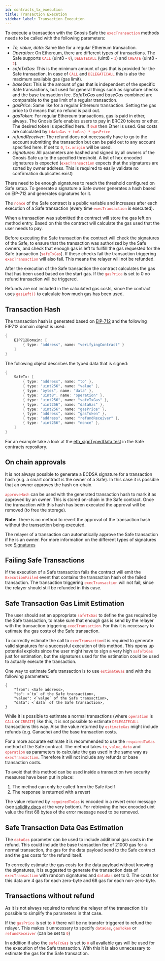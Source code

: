 ```yaml
---
id: contracts_tx_execution
title: Transaction Execution
sidebar_label: Transaction Execution
---
```

To execute a transaction with the Gnosis Safe the <span style="color:#DB3A3D">`execTransaction`</span> methods needs to be called with the following parameters:

- _To, value, data_: Same like for a regular Ethereum transaction.
- _Operation_: On Ethereum, there are different types of transactions. The Safe supports <span style="color:#DB3A3D">`CALL`</span> (uint8 - <span style="color:#DB3A3D">`0`</span>), <span style="color:#DB3A3D">`DELETECALL`</span> (uint8 - <span style="color:#DB3A3D">`1`</span>) and <span style="color:#DB3A3D">`CREATE`</span> (uint8 - <span style="color:#DB3A3D">`2`</span>).
- _safeTxGas_: This is the minimum amount of gas that is provided for the Safe transaction. In case of <span style="color:#DB3A3D">`CALL`</span> and <span style="color:#DB3A3D">`DELEGATECALL`</span> this is also the maximum available gas (gas limit).
- _baseGas_: This is the amount of gas that is independent of the specific Safe transactions, but used for general things such as signature checks and the base transaction fee. _SafeTxGas_ and _baseGas_ combined are comparable to the gas limit of a regular transaction. 
- _gasPrice_: Same like for a regular Ethereum transaction. Setting the gas price to 0 means that no refund is paid out.
- _gasToken_: For regular Ethereum transactions, gas is paid in ether, always. The Gnosis Safe enables users to pay in ERC20 tokens or ether. The desired token is specified here. If <span style="color:#DB3A3D">`0x0`</span> then Ether is used. Gas costs are calculated by <span style="color:#DB3A3D">`(dataGas + txGas) * gasPrice`
- _refundReceiver_: The refund does not necessarily have to go to the account submitting the transaction but can be paid out to any account specified here. If set to <span style="color:#DB3A3D">`0`</span>, <span style="color:#DB3A3D">`tx.origin`</span> will be used.
- _signatures_: All parameters are hashed and signed by all owners of the Gnosis Safe up to the specified threshold. A list of hex encoded signatures is expected (<span style="color:#DB3A3D">`execTransaction`</span> expects that the signatures are sorted by owner address. This is required to easily validate no confirmation duplicates exist)

There need to be enough signatures to reach the threshold configured on Safe setup. To generate a signature a Safe owner generates a hash based on EIP-712 and generates signatures for it.

The <span style="color:#DB3A3D">`nonce` </span>of the Safe contract is a public variable and increases after each execution of a Safe transaction (every time <span style="color:#DB3A3D">`execTransaction`</span> is executed).

When a transaction was submitted the contract will store the gas left on method entry. Based on this the contract will calculate the gas used that the user needs to pay.

Before executing the Safe transaction the contract will check the signatures of the Safe, to ensure that the transaction was authorized by the Safe owners, and check that enough gas is left to fullfill the gas requested for the Safe transaction (<span style="color:#DB3A3D">`safeTxGas`</span>). If these checks fail the transaction triggering <span style="color:#DB3A3D">`execTransaction`</span> will also fail. This means the relayer will not be refunded.

After the execution of the Safe transaction the contract calculates the gas that has been used based on the start gas. If the <span style="color:#DB3A3D">`gasPrice`</span> is set to 0 no refund transaction will be triggered.

Refunds are not included in the calculated gas costs, since the contract uses <span style="color:#DB3A3D">`gasLeft()`</span> to calculate how much gas has been used.

## Transaction Hash

The transaction hash is generated based on [EIP-712](https://github.com/Ethereum/EIPs/blob/master/EIPS/eip-712.md) and the following EIP712 domain object is used:
```java
{
    EIP712Domain: [
        { type: "address", name: "verifyingContract" }
    ]
}
```

The following object describes the typed data that is signed:
```java
{
    SafeTx: [
        { type: "address", name: "to" },
        { type: "uint256", name: "value" },
        { type: "bytes", name: "data" },
        { type: "uint8", name: "operation" },
        { type: "uint256", name: "safeTxGas" },
        { type: "uint256", name: "dataGas" },
        { type: "uint256", name: "gasPrice" },
        { type: "address", name: "gasToken" },
        { type: "address", name: "refundReceiver" },
        { type: "uint256", name: "nonce" },
    ]
}
```

For an example take a look at the [eth_signTypedData test](https://github.com/gnosis/safe-contracts/blob/v1.0.0/test/gnosisSafePersonalEditionEthSignTypeData.js) in the Safe contracts repository.

## On chain approvals
It is not always possible to generate a ECDSA signature for a transaction hash (e.g. a smart contract is the owner of a Safe). In this case it is possible that an owner approves the hash on-chain.

<span style="color:#DB3A3D">`approveHash`</span> can be used with the generated transaction hash to mark it as approved by an owner. This is stored on-chain in the Safe contract. Once the transaction with this hash has been executed the approval will be removed (to free the storage).

**Note:** There is no method to revert the approval of the transaction hash without the transaction being executed.

The relayer of a transaction can automatically approve the Safe transaction if he is an owner. For more information on the different types of signatures see [Signatures](./signatures.html)

## Failing Safe Transactions
If the execution of a Safe transaction fails the contract will emit the <span style="color:#DB3A3D">`ExecutionFailed`</span> event that contains the transaction hash of the failed transaction. The transaction triggering <span style="color:#DB3A3D">`execTransaction`</span> will not fail, since the relayer should still be refunded in this case.

## Safe Transaction Gas Limit Estimation
The user should set an appropriate <span style="color:#DB3A3D">`safeTxGas`</span> to define the gas required by the Safe transaction, to make sure that enough gas is send by the relayer with the transaction triggering <span style="color:#DB3A3D">`execTransaction`</span>. For this it is necessary to estimate the gas costs of the Safe transaction. 

To correctly estimate the call to <span style="color:#DB3A3D">`execTransaction`</span>it is required to generate valid signatures for a successful execution of this method. This opens up potential exploits since the user might have to sign a very high <span style="color:#DB3A3D">`safeTxGas`</span> just for estimation, but the signatures used for the estimation could be used to actually execute the transaction.

One way to estimate Safe transaction is to use <span style="color:#DB3A3D">`estimateGas`</span> and with the following parameters:
```
{
    "from": <Safe address>,
    "to": <`to` of the Safe transaction>,
    "value": <`value` of the Safe transaction>,
    "data": <`data` of the Safe transaction>,
}
```

While it is possible to estimate a normal transactions (where <span style="color:#DB3A3D">`operation`</span> is <span style="color:#DB3A3D">`CALL`</span> or <span style="color:#DB3A3D">`CREATE`</span>) like this, it is not possible to estimate <span style="color:#DB3A3D">`DELEGATECALL`</span> transactions this way. Also the value returned by <span style="color:#DB3A3D">`estimateGas`</span> might include refunds (e.g. Ganache) and the base transaction costs.

For a more accurate estimate it is recommended to use the <span style="color:#DB3A3D">`requiredTxGas`</span> method of the Safe contract. The method takes <span style="color:#DB3A3D">`to`</span>, <span style="color:#DB3A3D">`value`</span>, <span style="color:#DB3A3D">`data`</span> and <span style="color:#DB3A3D">`operation`</span> as parameters to calculate the gas used in the same way as <span style="color:#DB3A3D">`execTransaction`</span>. Therefore it will not include any refunds or base transaction costs.

To avoid that this method can be used inside a transaction two security measures have been put in place:
1. The method can only be called from the Safe itself
1. The response is returned with a revert

The value returned by <span style="color:#DB3A3D">`requiredTxGas`</span> is encoded in a revert error message (see [solidity docs](http://solidity.readthedocs.io/en/v0.4.24/control-structures.html) at the very bottom). For retrieving the hex encoded uint value the first 68 bytes of the error message need to be removed.

## Safe Transaction Data Gas Estimation
The <span style="color:#DB3A3D">`dataGas`</span> parameter can be used to include additional gas costs in the refund. This could include the base transaction fee of 21000 gas for a normal transaction, the gas for the data payload send to the Safe contract and the gas costs for the refund itself.

To correctly estimate the gas costs for the data payload without knowing the signatures, it is suggested to generate the transaction data of <span style="color:#DB3A3D">`execTransaction`</span> with random signatures and <span style="color:#DB3A3D">`dataGas`</span> set to 0. The costs for this data are 4 gas for each zero-byte and 68 gas for each non-zero-byte.

## Transactions without refund
As it is not always required to refund the relayer of the transaction it is possible to simplify the parameters in that case. 

If the <span style="color:#DB3A3D">`gasPrice`</span> is set to <span style="color:#DB3A3D">`0`</span> there will be no transfer triggered to refund the relayer. This makes it unncessary to specify <span style="color:#DB3A3D">`dataGas`</span>, <span style="color:#DB3A3D">`gasToken`</span> or <span style="color:#DB3A3D">`refundReceiver`</span> (can be set to <span style="color:#DB3A3D">`0`</span>)

In addition if also the <span style="color:#DB3A3D">`safeTxGas`</span> is set to <span style="color:#DB3A3D">`0`</span> all available gas will be used for the execution of the Safe transaction. With this it is also unnecessary to estimate the gas for the Safe transaction.
